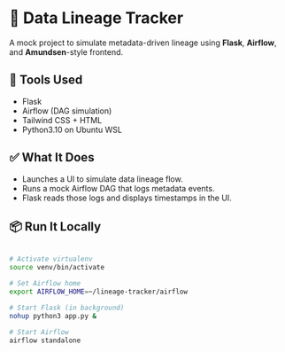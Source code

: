 # 🧬 Data Lineage Tracker

A mock project to simulate metadata-driven lineage using **Flask**, **Airflow**, and **Amundsen**-style frontend.

## 🔧 Tools Used
- Flask
- Airflow (DAG simulation)
- Tailwind CSS + HTML
- Python3.10 on Ubuntu WSL

## ✅ What It Does
- Launches a UI to simulate data lineage flow.
- Runs a mock Airflow DAG that logs metadata events.
- Flask reads those logs and displays timestamps in the UI.

## 📦 Run It Locally

```bash

# Activate virtualenv
source venv/bin/activate

# Set Airflow home
export AIRFLOW_HOME=~/lineage-tracker/airflow

# Start Flask (in background)
nohup python3 app.py &

# Start Airflow
airflow standalone
